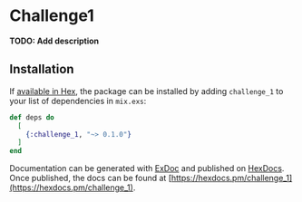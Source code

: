 # Challenge1

**TODO: Add description**

## Installation

If [available in Hex](https://hex.pm/docs/publish), the package can be installed
by adding `challenge_1` to your list of dependencies in `mix.exs`:

```elixir
def deps do
  [
    {:challenge_1, "~> 0.1.0"}
  ]
end
```

Documentation can be generated with [ExDoc](https://github.com/elixir-lang/ex_doc)
and published on [HexDocs](https://hexdocs.pm). Once published, the docs can
be found at [https://hexdocs.pm/challenge_1](https://hexdocs.pm/challenge_1).

